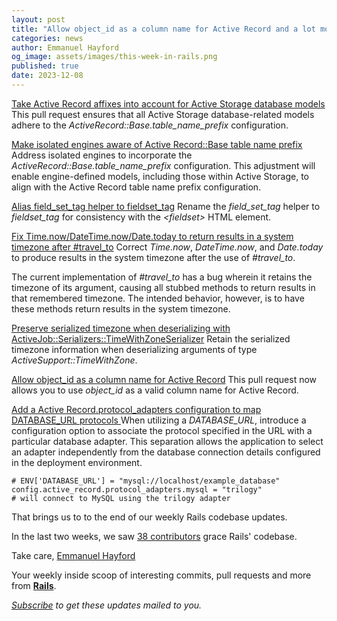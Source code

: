 ```yaml
---
layout: post
title: "Allow object_id as a column name for Active Record and a lot more!"
categories: news
author: Emmanuel Hayford
og_image: assets/images/this-week-in-rails.png
published: true
date: 2023-12-08
---
```


[Take Active Record affixes into account for Active Storage database models](https://github.com/rails/rails/pull/50167)
This pull request ensures that all Active Storage database-related models adhere to the _ActiveRecord::Base.table\_name\_prefix_ configuration.

[Make isolated engines aware of Active Record::Base table name prefix](https://github.com/rails/rails/pull/50247)
Address isolated engines to incorporate the _ActiveRecord::Base.table\_name\_prefix_ configuration. This adjustment will enable engine-defined models, including those within Active Storage, to align with the Active Record table name prefix configuration.

[Alias field\_set\_tag helper to fieldset\_tag](https://github.com/rails/rails/pull/50241)
Rename the _field\_set\_tag_ helper to _fieldset\_tag_ for consistency with the _\<fieldset\>_ HTML element.

[Fix Time.now/DateTime.now/Date.today to return results in a system timezone after #travel\_to](https://github.com/rails/rails/pull/50236)
Correct _Time.now_, _DateTime.now_, and _Date.today_ to produce results in the system timezone after the use of _#travel\_to_.


The current implementation of _#travel\_to_ has a bug wherein it retains the timezone of its argument, causing all stubbed methods to return results in that remembered timezone. The intended behavior, however, is to have these methods return results in the system timezone.

[Preserve serialized timezone when deserializing with ActiveJob::Serializers::TimeWithZoneSerializer](https://github.com/rails/rails/pull/50240)
Retain the serialized timezone information when deserializing arguments of type _ActiveSupport::TimeWithZone_.

[Allow object\_id as a column name for Active Record](https://github.com/rails/rails/pull/50162)
This pull request now allows you to use _object\_id_ as a valid column name for Active Record.

[Add a Active Record.protocol\_adapters configuration to map DATABASE\_URL protocols
](https://github.com/rails/rails/pull/50140)When utilizing a _DATABASE\_URL_, introduce a configuration option to associate the protocol specified in the URL with a particular database adapter. This separation allows the application to select an adapter independently from the database connection details configured in the deployment environment.


    # ENV['DATABASE_URL'] = "mysql://localhost/example_database"
    config.active_record.protocol_adapters.mysql = "trilogy"
    # will connect to MySQL using the trilogy adapter



That brings us to to the end of our weekly Rails codebase updates.

In the last two weeks, we saw [38 contributors](https://contributors.rubyonrails.org/contributors/in-time-window/20231124-20231209) grace Rails' codebase.

Take care,
[Emmanuel Hayford](https://twitter.com/siaw23)






Your weekly inside scoop of interesting commits, pull requests and more from [**Rails**](https://github.com/rails/rails).

<p><i><a href="https://world.hey.com/this.week.in.rails">Subscribe</a> to get these updates mailed to you.</i></p>
